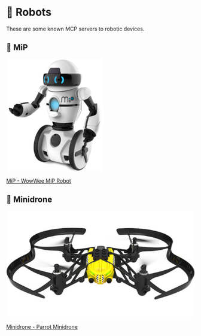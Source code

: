 # 🔺 Robots

These are some known MCP servers to robotic devices.

## 🔺 MiP

![MiP](https://github.com/hybridgroup/tinygo-mip/raw/main/images/mip.png)

[MiP - WowWee MiP Robot](https://github.com/hybridgroup/tinygo-mip)

## 🔺 Minidrone

![Minidrone](https://github.com/hybridgroup/tinygo-minidrone/raw/main/images/minidrone.jpg)

[Minidrone - Parrot Minidrone](https://github.com/hybridgroup/tinygo-minidrone)

